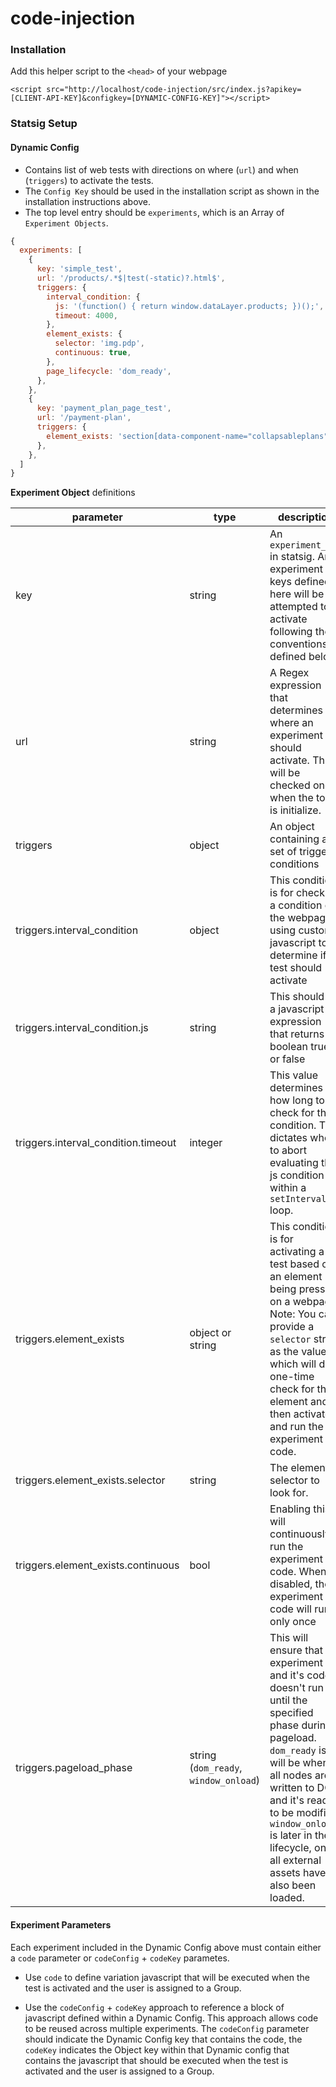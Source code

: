 # code-injection

### Installation
Add this helper script to the `<head>` of your webpage
```
<script src="http://localhost/code-injection/src/index.js?apikey=[CLIENT-API-KEY]&configkey=[DYNAMIC-CONFIG-KEY]"></script>
```

### Statsig Setup

#### Dynamic Config
* Contains list of web tests with directions on where (`url`) and when (`triggers`) to activate the tests. 
* The `Config Key` should be used in the installation script as shown in the installation instructions above. 
* The top level entry should be `experiments`, which is an Array of `Experiment Objects`. 

```js
{
  experiments: [
    {
      key: 'simple_test',
      url: '/products/.*$|test(-static)?.html$',
      triggers: {
        interval_condition: {
          js: '(function() { return window.dataLayer.products; })();',
          timeout: 4000,
        },
        element_exists: {
          selector: 'img.pdp',
          continuous: true,
        },
        page_lifecycle: 'dom_ready',
      },
    },
    {
      key: 'payment_plan_page_test',
      url: '/payment-plan',
      triggers: {
        element_exists: 'section[data-component-name="collapsableplans"]',
      },
    },
  ]
}
```

**Experiment Object** definitions

| parameter | type | description         | required |
|-----------|--------|----------------------|----------|
| key       | string | An `experiment_key` in statsig. Any experiment keys defined here will be attempted to activate following the conventions defined below. | yes      |
| url       | string | A Regex expression that determines where an experiment should activate. This will be checked once when the tool is initialize. | yes      |
| triggers  | object | An object containing a set of trigger conditions | no   |
| triggers.interval_condition  | object | This condition is for checking a condition on the webpage using custom javascript to determine if a test should activate | no   |
| triggers.interval_condition.js  | string | This should be a javascript expression that returns boolean true or false | no   |
| triggers.interval_condition.timeout  | integer | This value determines how long to check for the condition. This dictates when to abort evaluating the js condition within a `setInterval` loop. | no   |
| triggers.element_exists  | object or string | This condition is for activating a test based on an element being pressent on a webpage. Note: You can provide a `selector` string as the value, which will do a one-time check for the element and then activate and run the experiment code. | no   |
| triggers.element_exists.selector  | string | The element selector to look for. | yes   |
| triggers.element_exists.continuous  | bool | Enabling this will continuously run the experiment code. When disabled, the experiment code will run only once | yes   |
| triggers.pageload_phase  | string (`dom_ready`, `window_onload`) | This will ensure that experiment and it's code doesn't run until the specified phase during pageload. `dom_ready` is will be when all nodes are written to DOM and it's ready to be modified. `window_onload` is later in the lifecycle, once all external assets have also been loaded.  | no   |

#### Experiment Parameters
Each experiment included in the Dynamic Config above must contain either a `code` parameter or `codeConfig` + `codeKey` parametes. 

- Use `code` to define variation javascript that will be executed when the test is activated and the user is assigned to a Group.

- Use the `codeConfig` + `codeKey` approach to reference a block of javascript defined within a Dynamic Config. This approach allows code to be reused across multiple experiments. The `codeConfig` parameter should indicate the Dynamic Config key that contains the code, the `codeKey` indicates the Object key within that Dynamic config that contains the javascript that should be executed when the test is activated and the user is assigned to a Group.
